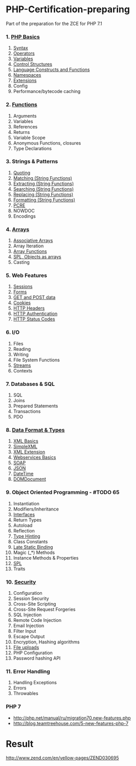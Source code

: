 # PHP-Certification-preparing

<p>Part of the preparation for the ZCE for PHP 7.1</p>

### 1. [PHP Basics](1-PHP-Basics/README.md)
1. [Syntax](1-PHP-Basics/1-syntax/README.md)
2. [Operators](1-PHP-Basics/2-operators/README.md)
3. [Variables](1-PHP-Basics/3-variables/README.md)
4. [Control Structures](1-PHP-Basics/4-control-structures/README.md)
5. [Language Constructs and Functions](1-PHP-Basics/5-language-constructs-and-functions/README.md)
6. [Namespaces](1-PHP-Basics/6-namespaces/README.md)
7. [Extensions](1-PHP-Basics/7-extensions/README.md)
8. Config
9. Performance/bytecode caching

### 2. [Functions](2-Functions/README.md)
1. Arguments
2. Variables 
3. References
4. Returns
5. Variable Scope
6. Anonymous Functions, closures
7. Type Declarations

### 3. Strings & Patterns
1. [Quoting](http://php.net/manual/en/language.types.string.php)
2. [Matching (String Functions)](./3-String/functions/README.md)
3. [Extracting (String Functions)](./3-String/functions/README.md)
4. [Searching (String Functions)](./3-String/functions/README.md)
5. [Replacing (String Functions)](./3-String/functions/README.md)
6. [Formatting (String Functions)](./3-String/functions/README.md)
7. [PCRE](./3-String/7-PCRE/README.md)
8. NOWDOC
9. Encodings
 
### 4. [Arrays](4-Arrays/index.md)
1. [Associative Arrays](./4-Arrays/1-Associative-Arrays/README.md)
2. Array Iteration
3. [Array Functions](./1-PHP-Basics/7-extensions/1-Core-Extensions/1-Arrays/README.md)
4. [SPL, Objects as arrays](9-Object-Oriented-Programming/12-SPL/README.md)
5. Casting
 
### 5. Web Features
1. [Sessions](http://php.net/manual/ru/book.session.php)
2. [Forms](http://php.net/manual/ru/tutorial.forms.php)
3. [GET and POST data](http://php.net/manual/ru/reserved.variables.php) 
4. [Cookies](http://php.net/manual/ru/features.cookies.php) 
5. [HTTP Headers](http://php.net/manual/ru/function.header.php) 
6. [HTTP Authentication](http://php.net/manual/ru/features.http-auth.php)
7. [HTTP Status Codes](http://php.net/manual/ru/function.http-response-code.php)
 
### 6. I/O
1. Files
2. Reading
3. Writing
4. File System Functions
5. [Streams]()
6. Contexts
 
### 7. Databases & SQL
1. SQL
2. Joins
3. Prepared Statements
4. Transactions
5. PDO
 
### 8. [Data Format & Types](./8-Data-Format-Types/index.md)
1. [XML Basics](./8-Data-Format-Types/1-xml-basics/index.md)
2. [SimpleXML](./8-Data-Format-Types/2-simple-xml/index.md)
3. [XML Extension](http://php.net/manual/en/refs.xml.php)
4. [Webservices Basics](http://php.net/manual/ru/refs.webservice.php)
5. [SOAP](http://php.net/manual/ru/book.soap.php)
6. [JSON](./8-Data-Format-Types/6-JSON/README.md)
7. [DateTime](http://php.net/manual/ru/class.datetime.php)
8. [DOMDocument](http://php.net/manual/ru/class.domdocument.php)
 
### 9. Object Oriented Programming - #TODO 65
1. Instantiation
2. Modifiers/Inheritance
3. [Interfaces](./9-Object-Oriented-Programming/3-interfaces/index.md)
4. Return Types
5. Autoload
6. Reflection
7. [Type Hinting](./9-Object-Oriented-Programming/7-type-hinting/index.md)
8. Class Constants
9. [Late Static Binding](./9-Object-Oriented-Programming/9-late-static-binding/index.md)
10. Magic (_*) Methods
11. Instance Methods & Properties
12. [SPL](9-Object-Oriented-Programming/12-SPL/README.md)
13. Traits

### 10. [Security](./10-Security/index.md)
1. Configuration
2. Session Security
3. Cross-Site Scripting
4. Cross-Site Request Forgeries
5. SQL Injection
6. Remote Code Injection
7. Email Injection
8. Filter Input
9. Escape Output
10. Encryption, Hashing algorithms
11. [File uploads](./10-Security/11-file-uploads/index.md)
12. PHP Configuration
13. Password hashing API

### 11. Error Handling
1. Handling Exceptions
2. Errors
3. Throwables
 
 
### PHP 7
 - http://php.net/manual/ru/migration70.new-features.php
 - http://blog.teamtreehouse.com/5-new-features-php-7


# Result

http://www.zend.com/en/yellow-pages/ZEND030695